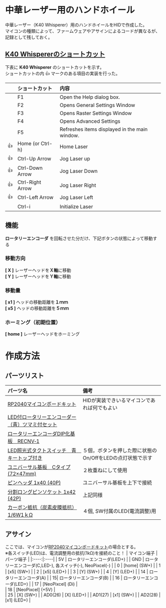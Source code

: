 # 中華レーザー用のハンドホイール
中華レーザー（K40 Whisperer）用のハンドホイールをHIDで作成した。  
マイコンの種類によって、ファームウェアやアサインによるコードが異なるが、記録として残しておく。



## [K40 Whispererのショートカット](https://www.scorchworks.com/K40whisperer/k40w_manual.html#keyboard)
下表に **K40 Whisperer** のショートカットを示す。  
ショートカットの内 :+1: マークのある項目の実装を行った。

| | ショートカット | 内容 |
|----|:----|:----| 
| | F1 | Open the Help dialog box. |
| | F2 | Opens General Settings Window |
| | F3 | Opens Raster Settings Window |
| | F4 | Opens Advanced Settings |
| | F5 | Refreshes items displayed in the main window. |
| :+1: | Home (or Ctrl-h) | Home Laser |
| :+1: | Ctrl-Up Arrow | Jog Laser up |
| :+1: | Ctrl-Down Arrow | Jog Laser Down |
| :+1: | Ctrl-Right Arrow | Jog Laser Right |
| :+1: | Ctrl-Left Arrow | Jog Laser Left |
| | Ctrl-i | Initialize Laser |



## 機能 
**ロータリーエンコーダ** を回転させた分だけ、下記ボタンの状態によって移動する

### 移動方向
**[ X ]**	レーザーヘッドを**Ｘ軸**に移動  
**[ Y ]** レーザーヘッドを**Ｙ軸**に移動  

### 移動量
**[ x1 ]** ヘッドの移動距離を**１ｍｍ**  
**[ x5 ]** ヘッドの移動距離を**５ｍｍ**  

### ホーミング（初期位置）
**[ home ]** レーザーヘッドをホーミング  


# 作成方法
## パーツリスト
| パーツ名 | 備考 |
|:----|:----|
| [RP2040マイコンボードキット](https://akizukidenshi.com/catalog/g/gK-17542/) | HIDが実装できいるマイコンであれば何でもよい |
| [LED付ロータリーエンコーダー（青）ツマミ付セット](https://akizukidenshi.com/catalog/g/gP-05768/) ||
| [ロータリーエンコーダDIP化基板　RECNV‐1](https://akizukidenshi.com/catalog/g/gP-07239/) ||
| [LED照光式タクトスイッチ　青　キートップ付き](https://akizukidenshi.com/catalog/g/gP-13871/) | ５個，ボタンを押した際に状態のOn/OffをLEDの点灯状態で示す |
| [ユニバーサル基板　Cタイプ(72×47mm)](https://akizukidenshi.com/catalog/g/gP-09747/) | ２枚重ねにして使用 |
| [ピンヘッダ 1x40 (40P)](https://akizukidenshi.com/catalog/g/gC-00167/) | ユニバーサル基板を上下で接続 |
| [分割ロングピンソケット 1x42 (42P)](https://akizukidenshi.com/catalog/g/gC-05779/) | 上記同様 |
| [カーボン抵抗（炭素皮膜抵抗） 1/6W1ｋΩ](https://akizukidenshi.com/catalog/g/gR-16102/) | ４個, SW付属のLED(電流調整)用 |


## アサイン
ここでは、マイコンが[RP2040マイコンボードキット](https://akizukidenshi.com/catalog/g/gK-17542/)の場合とする。  
※各スイッチ(LED)は、電流調整用の抵抗(1kΩ)を接続のこと！
| マイコン端子 | パーツ端子 |
|:----:|:----|
| 5V | ロータリーエンコーダ(LED+) |
| GND | ロータリーエンコーダ(C,LED-), 各スイッチ(-), NeoPixcel(-) |
| 0 | [home] \(SW+\) |
| 1 | [x5] \(SW+\) |
| 2 | [x5] \(LED+\) |
| 3 | [Y] \(SW+\) |
| 4 | [Y] \(LED+\) |
| 14 | ロータリーエンコーダ(A) |
| 15| ロータリーエンコーダ(B) |
| 16 | ロータリーエンコーダ(LED+) |
| 17 | [NeoPixcel] \(Di\) |\
| 18 | [NeoPixcel] \(+5V\) |\
| 25 | [X] \(SW+\) |
| AD0(26) | [X] \(LED+\) |
| AD1(27) | [x1] \(SW+\) |
| AD2(28) | [x1] \(LED+\) |


